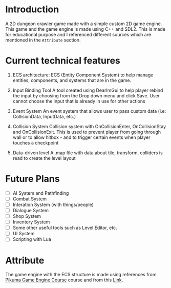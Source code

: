 # Introduction
A 2D dungeon crawler game made with a simple custom 2D game engine. This game and the game engine is made using C++ and SDL2. This is made for educational purpose and I referenced different sources which are mentioned in the `Attribute` section.

# Current technical features
1. ECS architecture:
   ECS (Entity Component System) to help manage entities, components, and systems that are in the game.

2. Input Binding Tool
   A tool created using DearImGui to help player rebind the input by choosing from the Drop down menu and click Save. User cannot choose the input that is already in use for other actions

3. Event System
   An event system that allows user to pass custom data (i.e: CollisionData, InputData, etc.)

4. Collision System
   Collision system with OnCollisionEnter, OnCollisionStay and OnCollisionExit. This is used to prevent player from going through wall or to allow hitbox - and to trigger certain events when player touches a checkpoint

5. Data-driven level 
   A .map file with data about tile, transform, colliders is read to create the level layout

# Future Plans
- [ ] AI System and Pathfinding
- [ ] Combat System
- [ ] Interation System (with things/people)
- [ ] Dialogue System
- [ ] Shop System
- [ ] Inventory System
- [ ] Some other useful tools such as Level Editor, etc.
- [ ] UI System
- [ ] Scripting with Lua

# Attribute
The game engine with the ECS structure is made using references from [Pikuma Game Engine Course](https://pikuma.com/courses/cpp-2d-game-engine-development) course and from this [Link](https://www.david-colson.com/2020/02/09/making-a-simple-ecs.html).
